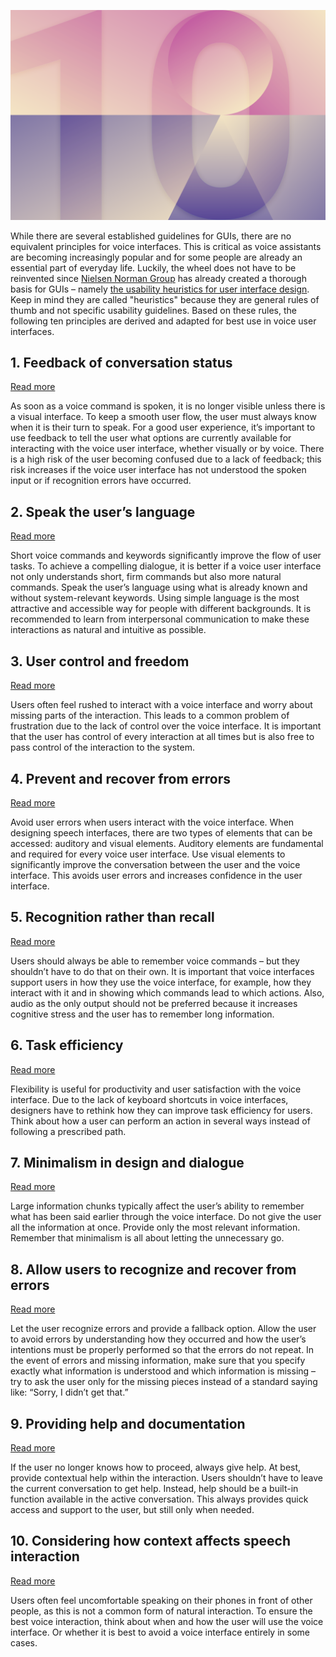![Ten principles](/assets/principles/tenPrinciples.png)

While there are several established guidelines for GUIs, there are no equivalent principles for voice interfaces. This is critical as voice assistants are becoming increasingly popular and for some people are already an essential part of everyday life. Luckily, the wheel does not have to be reinvented since [Nielsen Norman Group](https://www.nngroup.com/) has already created a thorough basis for GUIs – namely [the usability heuristics for user interface design](https://www.nngroup.com/articles/ten-usability-heuristics/). Keep in mind they are called "heuristics" because they are general rules of thumb and not specific usability guidelines. Based on these rules, the following ten principles are derived and adapted for best use in voice user interfaces.

## 1. Feedback of conversation status

[Read more](/docs/behavior/feedback-of-conversation-status/)

As soon as a voice command is spoken, it is no longer visible unless there is a visual interface. To keep a smooth user flow, the user must always know when it is their turn to speak. For a good user experience, it’s important to use feedback to tell the user what options are currently available for interacting with the voice user interface, whether visually or by voice. There is a high risk of the user becoming confused due to a lack of feedback; this risk increases if the voice user interface has not understood the spoken input or if recognition errors have occurred.

## 2. Speak the user’s language

[Read more](/docs/behavior/behavior-of-speak/)

Short voice commands and keywords significantly improve the flow of user tasks. To achieve a compelling dialogue, it is better if a voice user interface not only understands short, firm commands but also more natural commands. Speak the user’s language using what is already known and without system-relevant keywords. Using simple language is the most attractive and accessible way for people with different backgrounds. It is recommended to learn from interpersonal communication to make these interactions as natural and intuitive as possible.

## 3. User control and freedom

[Read more](/docs/behavior/freedom-of-user-control/)

Users often feel rushed to interact with a voice interface and worry about missing parts of the interaction. This leads to a common problem of frustration due to the lack of control over the voice interface. It is important that the user has control of every interaction at all times but is also free to pass control of the interaction to the system.

## 4. Prevent and recover from errors

[Read more](/docs/behavior/prevent-and-recover-from-errors/)

Avoid user errors when users interact with the voice interface. When designing speech interfaces, there are two types of elements that can be accessed: auditory and visual elements. Auditory elements are fundamental and required for every voice user interface. Use visual elements to significantly improve the conversation between the user and the voice interface. This avoids user errors and increases confidence in the user interface.

## 5. Recognition rather than recall

[Read more](/docs/behavior/prevent-and-recover-from-errors/)

Users should always be able to remember voice commands – but they shouldn’t have to do that on their own. It is important that voice interfaces support users in how they use the voice interface, for example, how they interact with it and in showing which commands lead to which actions. Also, audio as the only output should not be preferred because it increases cognitive stress and the user has to remember long information.

## 6. Task efficiency

[Read more](/docs/behavior/handling-user-intents/)

Flexibility is useful for productivity and user satisfaction with the voice interface. Due to the lack of keyboard shortcuts in voice interfaces, designers have to rethink how they can improve task efficiency for users. Think about how a user can perform an action in several ways instead of following a prescribed path.

## 7. Minimalism in design and dialogue

[Read more](/docs/behavior/wording/)

Large information chunks typically affect the user’s ability to remember what has been said earlier through the voice interface. Do not give the user all the information at once. Provide only the most relevant information. Remember that minimalism is all about letting the unnecessary go.

## 8. Allow users to recognize and recover from errors

[Read more](/docs/behavior/prevent-and-recover-from-errors/)

Let the user recognize errors and provide a fallback option. Allow the user to avoid errors by understanding how they occurred and how the user’s intentions must be properly performed so that the errors do not repeat. In the event of errors and missing information, make sure that you specify exactly what information is understood and which information is missing – try to ask the user only for the missing pieces instead of a standard saying like: “Sorry, I didn’t get that.”

## 9. Providing help and documentation

[Read more](/docs/behavior/prevent-and-recover-from-errors/)

If the user no longer knows how to proceed, always give help. At best, provide contextual help within the interaction. Users shouldn’t have to leave the current conversation to get help. Instead, help should be a built-in function available in the active conversation. This always provides quick access and support to the user, but still only when needed.

## 10. Considering how context affects speech interaction

[Read more](/docs/principles/is-conversation-the-right-fit/)

Users often feel uncomfortable speaking on their phones in front of other people, as this is not a common form of natural interaction. To ensure the best voice interaction, think about when and how the user will use the voice interface. Or whether it is best to avoid a voice interface entirely in some cases.
